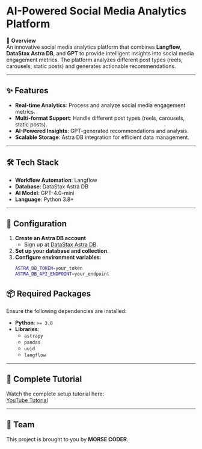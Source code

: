 # AI-Powered Social Media Analytics Platform

🚀 **Overview**  
An innovative social media analytics platform that combines **Langflow**, **DataStax Astra DB**, and **GPT** to provide intelligent insights into social media engagement metrics. The platform analyzes different post types (reels, carousels, static posts) and generates actionable recommendations.

---

## ✨ Features
- **Real-time Analytics**: Process and analyze social media engagement metrics.
- **Multi-format Support**: Handle different post types (reels, carousels, static posts).
- **AI-Powered Insights**: GPT-generated recommendations and analysis.
- **Scalable Storage**: Astra DB integration for efficient data management.

---

## 🛠️ Tech Stack
- **Workflow Automation**: Langflow  
- **Database**: DataStax Astra DB  
- **AI Model**: GPT-4.0-mini  
- **Language**: Python 3.8+  

---

## 📝 Configuration
1. **Create an Astra DB account**  
   - Sign up at [DataStax Astra DB](https://www.datastax.com/astra).  
2. **Set up your database and collection**.  
3. **Configure environment variables**:
   ```bash
   ASTRA_DB_TOKEN=your_token
   ASTRA_DB_API_ENDPOINT=your_endpoint
   
## 📦 Required Packages
Ensure the following dependencies are installed:
- **Python**: `>= 3.8`
- **Libraries**:
  - `astrapy`
  - `pandas`
  - `uuid`
  - `langflow`

---

## 📘 Complete Tutorial
Watch the complete setup tutorial here:  
[YouTube Tutorial]([https://www.youtube.com/watch?v=QXH8ashoA7k])

---

## 👥 Team
This project is brought to you by **MORSE CODER**.
